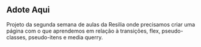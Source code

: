 ## Adote Aqui
Projeto da segunda semana de aulas da Resilia onde precisamos criar uma página com o que aprendemos em relação à transições, flex, pseudo-classes, pseudo-itens e media querry.
